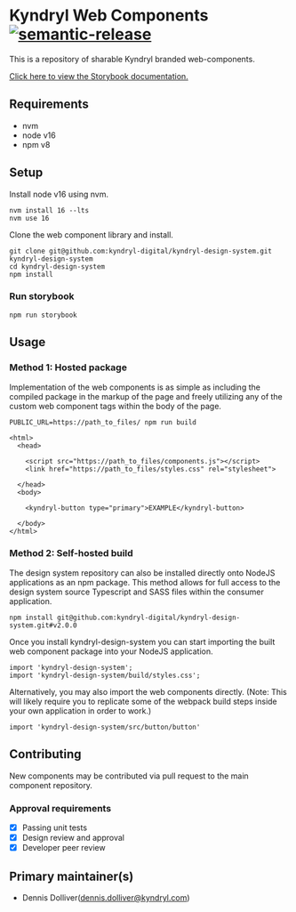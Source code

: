 # Kyndryl Web Components [![semantic-release](https://img.shields.io/badge/%20%20%F0%9F%93%A6%F0%9F%9A%80-semantic--release-e10079.svg)](https://github.com/semantic-release/semantic-release)

This is a repository of sharable Kyndryl branded web-components.

[Click here to view the Storybook documentation.](https://pages.github.kyndryl.net/marketing/kyndryl-web-components/)

## Requirements

- nvm
- node v16
- npm v8

## Setup

Install node v16 using nvm.

```
nvm install 16 --lts
nvm use 16
```

Clone the web component library and install.

```
git clone git@github.com:kyndryl-digital/kyndryl-design-system.git kyndryl-design-system
cd kyndryl-design-system
npm install
```

### Run storybook

```
npm run storybook
```

## Usage

### Method 1: Hosted package

Implementation of the web components is as simple as including the compiled package in the markup of the page and freely utilizing any of the custom web component tags within the body of the page.

```
PUBLIC_URL=https://path_to_files/ npm run build
```

```
<html>
  <head>

    <script src="https://path_to_files/components.js"></script>
    <link href="https://path_to_files/styles.css" rel="stylesheet">

  </head>
  <body>
  
    <kyndryl-button type="primary">EXAMPLE</kyndryl-button>
    
  </body>
</html>
```

### Method 2: Self-hosted build

The design system repository can also be installed directly onto NodeJS applications as an npm package. This method allows for full access to the design system source Typescript and SASS files within the consumer application.

```
npm install git@github.com:kyndryl-digital/kyndryl-design-system.git#v2.0.0
```

Once you install kyndryl-design-system you can start importing the built web component package into your NodeJS application.

```
import 'kyndryl-design-system';
import 'kyndryl-design-system/build/styles.css';
```

Alternatively, you may also import the web components directly. (Note: This will likely require you to replicate some of the webpack build steps inside your own application in order to work.)

```
import 'kyndryl-design-system/src/button/button'
```


## Contributing

New components may be contributed via pull request to the main component repository.

### Approval requirements

- [x] Passing unit tests
- [x] Design review and approval
- [x] Developer peer review

## Primary maintainer(s)

- Dennis Dolliver(dennis.dolliver@kyndryl.com)
